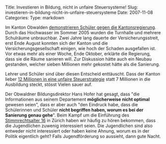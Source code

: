 Title: Investieren in Bildung, nicht in unfaire Steuersysteme!
Slug: investieren-in-bildung-nicht-in-unfaire-steuersysteme
Date: 2007-11-08
Categories:
Type: markdown

Im Kanton Obwalden [demonstrieren Schüler gegen die Kantonsregierung](http://www.tagesanzeiger.ch/dyn/news/schweiz/810458.html). Durch das Hochwasser im Sommer 2005 wurden die Turnhalle und mehrere Schulräume unbrauchbar. Zwei Jahre lang dauerte der Versicherungsstreit, erst Ende August konnten sich der Kanton und die Versicherungsgesellschaft einigen, wie hoch der Schaden ausgefallen ist. Vor etwas mehr als einer Woche, Ende Oktober, erklärte die Regierung, dass sie die Räume sanieren will. Zur Diskussion hätte auch ein Neubau gestanden, welcher sieben Millionen mehr gekostet hätte als die Sanierung.

Lehrer und Schüler sind über diesen Entscheid enttäuscht. Dass der Kanton lieber [12 Millionen in eine unfaire Steuerstrategie](http://www.nzz.ch/_1.581464.html) statt 7 Millionen in die Ausbildung steckt, stösst Vielen sauer auf.

Der Obwaldner Bildungsdirektor Hans Hofer hat gesagt, dass "die Informationen aus seinem Departement **möglicherweise nicht optimal** gewesen seien", dass er aber auch "den Eindruck habe, dass die Schülerinnen und Schüler **nicht begriffen haben, worum es bei der Sanierung genau gehe**". Beim Kampf um die Einführung des [Stimmrechtsalter 16](http://spinlock.ch/blog/2007/06/18/zurcher-kantonsrat-verpasst-chance/) in Zürich haben wir häufig zu hören bekommen, dass die Jugendlichen zuwenig interessiert seien. Die Jugendlichen sind also entweder nicht interessiert oder haben keine Ahnung, worum es in der Politik eigentlich geht? Falls Jugendförderung so aussieht, dann gute Nacht.
